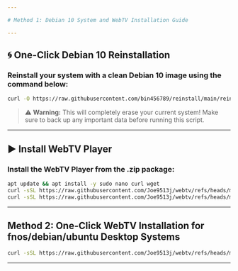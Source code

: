 ```yaml
---

# Method 1: Debian 10 System and WebTV Installation Guide

---
```


## 🌀 One-Click Debian 10 Reinstallation

### Reinstall your system with a clean Debian 10 image using the command below:

```bash
curl -O https://raw.githubusercontent.com/bin456789/reinstall/main/reinstall.sh && bash reinstall.sh debian 10 --password 123456 --ci  && reboot
```

> ⚠️ **Warning:** This will completely erase your current system!
> Make sure to back up any important data before running this script.

---

## ▶️ Install WebTV Player

### Install the WebTV Player from the .zip package:

```bash
apt update && apt install -y sudo nano curl wget
curl -sSL https://raw.githubusercontent.com/Joe9513j/webtv/refs/heads/main/webtv-min.zip -o webtv-min.zip
curl -sSL https://raw.githubusercontent.com/Joe9513j/webtv/refs/heads/main/setup-debian-webtv-only.sh | bash
```

---

## Method 2: One-Click WebTV Installation for fnos/debian/ubuntu Desktop Systems

```bash
curl -sSL https://raw.githubusercontent.com/Joe9513j/webtv/refs/heads/main/install-webtv-fnos | bash
```

---

